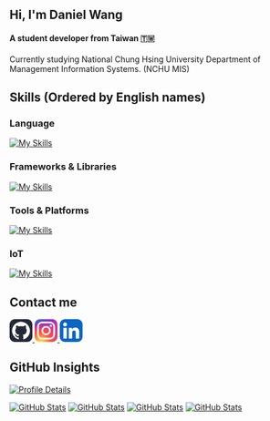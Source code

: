 Hi, I'm Daniel Wang
--
#### A student developer from Taiwan 🇹🇼
Currently studying National Chung Hsing University Department of Management Information Systems. (NCHU MIS)

**Skills** (Ordered by English names)
--
### Language

[![My Skills](https://skillicons.dev/icons?i=bash,cpp,css,go,html,java,js,python&perline=5&theme=light)](https://skillicons.dev)

### Frameworks & Libraries

[![My Skills](https://skillicons.dev/icons?i=express,flask,pytorch,react,tailwind&perline=5&theme=light)](https://skillicons.dev)

### Tools & Platforms

[![My Skills](https://skillicons.dev/icons?i=git,docker,mongodb,mysql,nginx,nodejs,postman,linux&perline=5&theme=light)](https://skillicons.dev)

### IoT

[![My Skills](https://skillicons.dev/icons?i=arduino,raspberrypi&perline=5&theme=light)](https://skillicons.dev)

**Contact me**
--
<div style="display: inline-block;">
    <a href="https://github.com/DanielWang2002">
        <img src="https://github.com/tandpfun/skill-icons/blob/main/icons/Github-Dark.svg" alt="GitHub" width="40" height="40">
    </a>
    <a href="https://www.instagram.com/xiang_612/">
        <img src="https://github.com/tandpfun/skill-icons/blob/main/icons/Instagram.svg" alt="Instagram" width="40" height="40">
    </a>
    <a href="https://www.linkedin.com/in/DanielWang2002/">
        <img src="https://github.com/tandpfun/skill-icons/blob/main/icons/LinkedIn.svg" alt="Instagram" width="40" height="40">
    </a>
</div>

**GitHub Insights**
--
[![Profile Details](http://github-profile-summary-cards.vercel.app/api/cards/profile-details?username=DanielWang2002&theme=tokyonight)](https://github.com/vn7n24fzkq/github-profile-summary-cards)

[![GitHub Stats](http://github-profile-summary-cards.vercel.app/api/cards/stats?username=DanielWang2002&theme=tokyonight)](https://github.com/vn7n24fzkq/github-profile-summary-cards)
[![GitHub Stats](http://github-profile-summary-cards.vercel.app/api/cards/productive-time?username=DanielWang2002&theme=tokyonight&utcOffset=+8)](https://github.com/vn7n24fzkq/github-profile-summary-cards)
[![GitHub Stats](http://github-profile-summary-cards.vercel.app/api/cards/most-commit-language?username=DanielWang2002&theme=tokyonight)](https://github.com/vn7n24fzkq/github-profile-summary-cards)
[![GitHub Stats](http://github-profile-summary-cards.vercel.app/api/cards/repos-per-language?username=DanielWang2002&theme=tokyonight)](https://github.com/vn7n24fzkq/github-profile-summary-cards)
